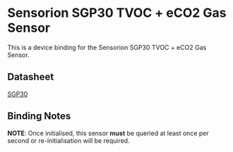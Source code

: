 ﻿# Sensorion SGP30 TVOC + eCO2 Gas Sensor
This is a device binding for the Sensorion SGP30 TVOC + eCO2 Gas Sensor.

## Datasheet
[SGP30](https://cdn.shopify.com/s/files/1/0174/1800/files/Sensirion_Gas_Sensors_SGP30_Datasheet_EN-1148053.pdf)

## Binding Notes
**NOTE**: Once initialised, this sensor **must** be queried at least once per second or re-initialisation will be required.

